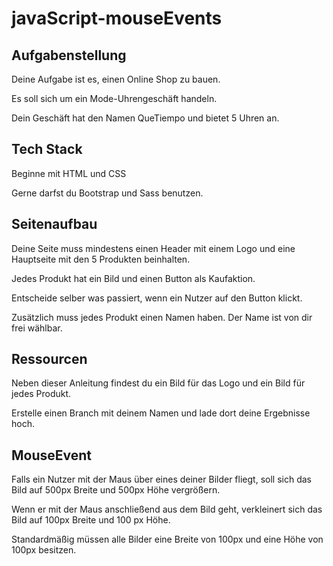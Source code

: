 # javaScript-mouseEvents

## Aufgabenstellung
Deine Aufgabe ist es, einen Online Shop zu bauen. 

Es soll sich um ein Mode-Uhrengeschäft handeln.

Dein Geschäft hat den Namen QueTiempo und bietet 5 Uhren an. 

## Tech Stack
Beginne mit HTML und CSS

Gerne darfst du Bootstrap und Sass benutzen.

## Seitenaufbau
Deine Seite muss mindestens einen Header mit einem Logo und eine Hauptseite mit den 5 Produkten beinhalten.

Jedes Produkt hat ein Bild und einen Button als Kaufaktion. 

Entscheide selber was passiert, wenn ein Nutzer auf den Button klickt.

Zusätzlich muss jedes Produkt einen Namen haben. Der Name ist von dir frei wählbar.

## Ressourcen
Neben dieser Anleitung findest du ein Bild für das Logo und ein Bild für jedes Produkt. 

Erstelle einen Branch mit deinem Namen und lade dort deine Ergebnisse hoch.

## MouseEvent
Falls ein Nutzer mit der Maus über eines deiner Bilder fliegt, soll sich das Bild auf 500px Breite und 500px Höhe vergrößern.

Wenn er mit der Maus anschließend aus dem Bild geht, verkleinert sich das Bild auf 100px Breite und 100 px Höhe.

Standardmäßig müssen alle Bilder eine Breite von 100px und eine Höhe von 100px besitzen.
